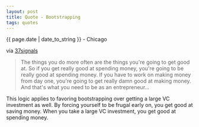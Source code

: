 ```yaml
---
layout: post
title: Quote - Bootstrapping
tags: quotes
---
```


<p class="meta">{{ page.date | date_to_string }} - Chicago</p>

via [37signals](http://37signals.com/svn/posts/2636-the-things-you-do-more-often-are-the-things)

> The things you do more often are the things you're going to get good at. So if you get really good at spending money, you're going to be really good at spending money. If you have to work on making money from day one, you're going to get really damn good at making money. And that's what you need to be as an entrepreneur...

This logic applies to favoring bootstrapping over getting a large VC investment as well. By forcing yourself to be frugal early on, you get good at saving money. When you take a large VC investment, you get good at spending money. 
